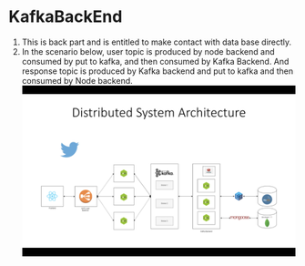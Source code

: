 # KafkaBackEnd

1. This is back part and is entitled to make contact with data base directly.  
2. In the scenario below, user topic is produced by node backend and consumed by put to kafka, and then consumed by Kafka Backend.
  And response topic is produced by Kafka backend and put to kafka and then consumed by Node backend.
  ![Alt text](images/KafkaWorkingFullAtchitechture.png?raw=true "Title")
  
